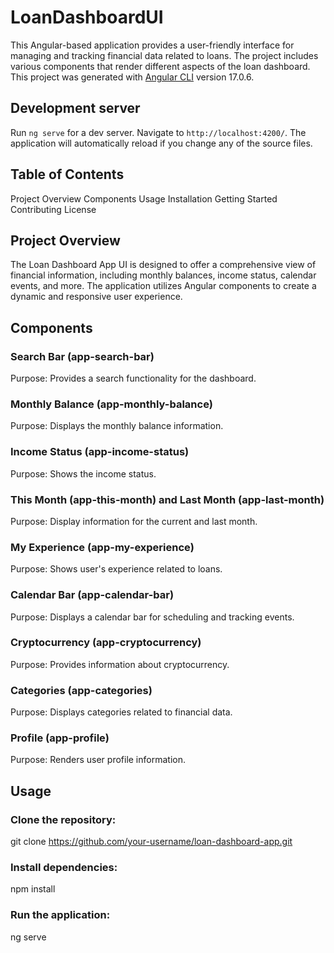 # LoanDashboardUI

This Angular-based application provides a user-friendly interface for managing and tracking financial data related to loans. The project includes various components that render different aspects of the loan dashboard.
This project was generated with [Angular CLI](https://github.com/angular/angular-cli) version 17.0.6.

## Development server

Run `ng serve` for a dev server. Navigate to `http://localhost:4200/`. The application will automatically reload if you change any of the source files.

## Table of Contents

Project Overview
Components
Usage
Installation
Getting Started
Contributing
License


## Project Overview

The Loan Dashboard App UI is designed to offer a comprehensive view of financial information, including monthly balances, income status, calendar events, and more. The application utilizes Angular components to create a dynamic and responsive user experience.

## Components
### Search Bar (app-search-bar)
Purpose: Provides a search functionality for the dashboard.


### Monthly Balance (app-monthly-balance)
Purpose: Displays the monthly balance information.


### Income Status (app-income-status)
Purpose: Shows the income status.


### This Month (app-this-month) and Last Month (app-last-month)
Purpose: Display information for the current and last month.


### My Experience (app-my-experience)
Purpose: Shows user's experience related to loans.


### Calendar Bar (app-calendar-bar)
Purpose: Displays a calendar bar for scheduling and tracking events.


### Cryptocurrency (app-cryptocurrency)
Purpose: Provides information about cryptocurrency.


### Categories (app-categories)
Purpose: Displays categories related to financial data.


### Profile (app-profile)
Purpose: Renders user profile information.

## Usage
### Clone the repository:
git clone https://github.com/your-username/loan-dashboard-app.git

### Install dependencies:
npm install

### Run the application:
ng serve

